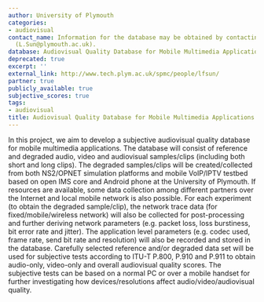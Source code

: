 ```yaml
---
author: University of Plymouth
categories:
- audiovisual
contact_name: Information for the database may be obtained by contacting Lingfen Sun
  (L.Sun@plymouth.ac.uk).
database: Audiovisual Quality Database for Mobile Multimedia Applications (Proposal)
deprecated: true
excerpt: ''
external_link: http://www.tech.plym.ac.uk/spmc/people/lfsun/
partner: true
publicly_available: true
subjective_scores: true
tags:
- audiovisual
title: Audiovisual Quality Database for Mobile Multimedia Applications (Proposal)
---
```


In this project, we aim to develop a subjective audiovisual quality database for mobile multimedia applications. The database will consist of reference and degraded audio, video and audiovisual samples/clips (including both short and long clips). The degraded samples/clips will be created/collected from both NS2/OPNET simulation platforms and mobile VoIP/IPTV testbed based on open IMS core and Android phone at the University of Plymouth. If resources are available, some data collection among different partners over the Internet and local mobile network is also possible. For each experiment (to obtain the degraded sample/clip), the network trace data (for fixed/mobile/wireless network) will also be collected for post-processing and further deriving network parameters (e.g. packet loss, loss burstiness, bit error rate and jitter). The application level parameters (e.g. codec used, frame rate, send bit rate and resolution) will also be recorded and stored in the database.  Carefully selected reference and/or degraded data set will be used for subjective tests according to ITU-T P.800, P.910 and P.911 to obtain audio-only, video-only and overall audiovisual quality scores. The subjective tests can be based on a normal PC or over a mobile handset for further investigating how devices/resolutions affect audio/video/audiovisual quality.
